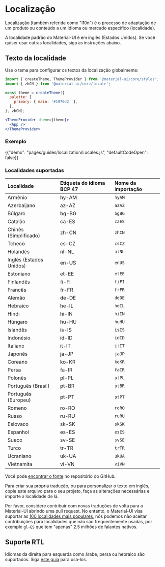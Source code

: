 # Localização

<p class="description">Localização (também referida como "l10n") é o processo de adaptação de um produto ou conteúdo a um idioma ou mercado específico (localidade).</p>

A localidade padrão do Material-UI é em inglês (Estados Unidos). Se você quiser usar outras localidades, siga as instruções abaixo.

## Texto da localidade

Use o tema para configurar os textos da localização globalmente:

```jsx
import { createTheme, ThemeProvider } from '@material-ui/core/styles';
import { zhCN } from '@material-ui/core/locale';

const theme = createTheme({
  palette: {
    primary: { main: '#1976d2' },
  },
}, zhCN);

<ThemeProvider theme={theme}>
  <App />
</ThemeProvider>
```

### Exemplo

{{"demo": "pages/guides/localization/Locales.js", "defaultCodeOpen": false}}

### Localidades suportadas

| Localidade              | Etiqueta do idioma BCP 47 | Nome da importação |
|:----------------------- |:------------------------- |:------------------ |
| Armênio                 | hy-AM                     | `hyAM`             |
| Azerbaijano             | az-AZ                     | `azAZ`             |
| Búlgaro                 | bg-BG                     | `bgBG`             |
| Catalão                 | ca-ES                     | `caES`             |
| Chinês (Simplificado)   | zh-CN                     | `zhCN`             |
| Tcheco                  | cs-CZ                     | `csCZ`             |
| Holandês                | nl-NL                     | `nlNL`             |
| Inglês (Estados Unidos) | en-US                     | `enUS`             |
| Estoniano               | et-EE                     | `etEE`             |
| Finlandês               | fi-FI                     | `fiFI`             |
| Francês                 | fr-FR                     | `frFR`             |
| Alemão                  | de-DE                     | `deDE`             |
| Hebraico                | he-IL                     | `heIL`             |
| Hindi                   | hi-IN                     | `hiIN`             |
| Húngaro                 | hu-HU                     | `huHU`             |
| Islandês                | is-IS                     | `isIS`             |
| Indonésio               | id-ID                     | `idID`             |
| Italiano                | it-IT                     | `itIT`             |
| Japonês                 | ja-JP                     | `jaJP`             |
| Coreano                 | ko-KR                     | `koKR`             |
| Persa                   | fa-IR                     | `faIR`             |
| Polonês                 | pl-PL                     | `plPL`             |
| Português (Brasil)      | pt-BR                     | `ptBR`             |
| Português (Europeu)     | pt-PT                     | `ptPT`             |
| Romeno                  | ro-RO                     | `roRO`             |
| Russo                   | ru-RU                     | `ruRU`             |
| Eslovaco                | sk-SK                     | `skSK`             |
| Espanhol                | es-ES                     | `esES`             |
| Sueco                   | sv-SE                     | `svSE`             |
| Turco                   | tr-TR                     | `trTR`             |
| Ucraniano               | uk-UA                     | `ukUA`             |
| Vietnamita              | vi-VN                     | `viVN`             |

Você pode [encontrar o fonte](https://github.com/mui-org/material-ui/blob/master/packages/material-ui/src/locale/index.ts) no repositório do GitHub.

Para criar sua própria tradução, ou para personalizar o texto em inglês, copie este arquivo para o seu projeto, faça as alterações necessárias e importe a localidade de lá.

Por favor, considere contribuir com novas traduções de volta para o Material-UI abrindo uma pull request. No entanto, o Material-UI visa suportar as [100 localidades mais populares](https://en.wikipedia.org/wiki/List_of_languages_by_number_of_native_speakers), nós podemos não aceitar contribuições para localidades que não são frequentemente usadas, por exemplo `gl-ES` que tem "apenas" 2.5 milhões de falantes nativos.

## Suporte RTL

Idiomas da direita para esquerda como árabe, persa ou hebraico são suportados. Siga [este guia](/guides/right-to-left/) para usá-los.
